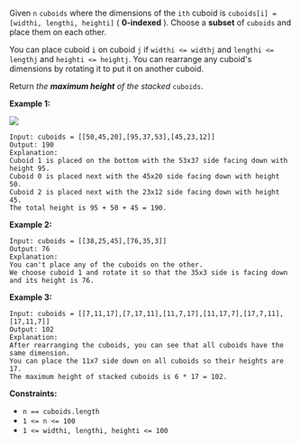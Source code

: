 Given `n` `cuboids` where the dimensions of the `ith` cuboid is `cuboids[i] =
[widthi, lengthi, heighti]` ( **0-indexed** ). Choose a **subset** of
`cuboids` and place them on each other.

You can place cuboid `i` on cuboid `j` if `widthi <= widthj` and `lengthi <=
lengthj` and `heighti <= heightj`. You can rearrange any cuboid's dimensions
by rotating it to put it on another cuboid.

Return _the **maximum height** of the stacked_ `cuboids`.



**Example 1:**

**![](https://assets.leetcode.com/uploads/2019/10/21/image.jpg)**

    
    
    Input: cuboids = [[50,45,20],[95,37,53],[45,23,12]]
    Output: 190
    Explanation:
    Cuboid 1 is placed on the bottom with the 53x37 side facing down with height 95.
    Cuboid 0 is placed next with the 45x20 side facing down with height 50.
    Cuboid 2 is placed next with the 23x12 side facing down with height 45.
    The total height is 95 + 50 + 45 = 190.
    

**Example 2:**

    
    
    Input: cuboids = [[38,25,45],[76,35,3]]
    Output: 76
    Explanation:
    You can't place any of the cuboids on the other.
    We choose cuboid 1 and rotate it so that the 35x3 side is facing down and its height is 76.
    

**Example 3:**

    
    
    Input: cuboids = [[7,11,17],[7,17,11],[11,7,17],[11,17,7],[17,7,11],[17,11,7]]
    Output: 102
    Explanation:
    After rearranging the cuboids, you can see that all cuboids have the same dimension.
    You can place the 11x7 side down on all cuboids so their heights are 17.
    The maximum height of stacked cuboids is 6 * 17 = 102.
    



**Constraints:**

  * `n == cuboids.length`
  * `1 <= n <= 100`
  * `1 <= widthi, lengthi, heighti <= 100`

